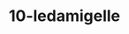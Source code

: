 ---
title: 10-ledamigelle
image: 10-ledamigelle.jpg
brand: Le-damigelle-di-Caroline-M
layout: vestito
---